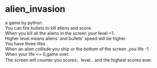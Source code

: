 # alien_invasion
a game by python.  
You can fire bullets to kill aliens and score.  
When you kill all the aliens in the screen your level +1.  
Higher level means aliens' and bullets' speed will be higher.  
You have three lifes .  
When an alien collisde you ship or the bottom of the screen ,you life -1.  
When your life <= 0,game over.  
The screen will counter you scores、level、and the highest scores ever.  
